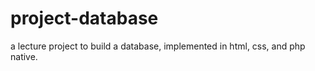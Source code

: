 # project-database
a lecture project to build a database, implemented in html, css, and php native.
